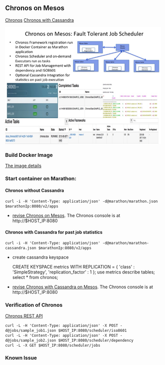 ## Chronos on Mesos 

[Chronos](https://mesos.github.io/chronos/docs/getting-started.html)
[Chronos with Cassandra](http://wjb-tech.blogspot.com/2015/06/chronos-with-cassandra.html?m=1)

![Image of Chronos on Mesos](../../doc/images/chronos_mesos.jpg)


### Build Docker Image 

[The image details](Dockerfile)

### Start container on Marathon:
	
#### Chronos without Cassandra

	curl -i -H 'Content-Type: application/json' -d@marathon/marathon.json $marathonIp:8080/v2/apps
	
* [revise Chronos on Mesos](marathon/marathon.json). The Chronos console is at http://$HOST_IP:8080

#### Chronos with Cassandra for past job statistics

	curl -i -H 'Content-Type: application/json' -d@marathon/marathon-cassandra.json $marathonIp:8080/v2/apps
	
* create cassandra keyspace	

	CREATE KEYSPACE metrics WITH REPLICATION = { 'class' : 'SimpleStrategy', 'replication_factor' : 1 };
	use metrics
	describe tables;
	select * from chronos;

* [revise Chronos with Cassandra on Mesos](marathon/marathon-cassandra.json). The Chronos console is at http://$HOST_IP:8080


### Verification of Chronos

[Chronos REST API](https://mesos.github.io/chronos/docs/api.html#adding-a-scheduled-job)


	curl -L -H 'Content-Type: application/json' -X POST -d@jobs/sample_job1.json $HOST_IP:8080/scheduler/iso8601
	curl -L -H 'Content-Type: application/json' -X POST -d@jobs/sample_job2.json $HOST_IP:8080/scheduler/dependency
	curl -L -X GET $HOST_IP:8080/scheduler/jobs
	
	
### Known Issue

